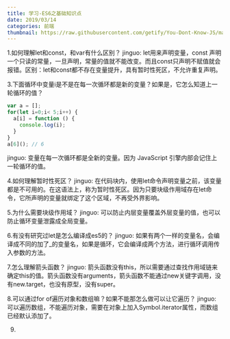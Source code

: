 ```yaml
---
title: 学习-ES6之基础知识点
date: 2019/03/14
categories: 前端
thumbnail: https://raw.githubusercontent.com/getify/You-Dont-Know-JS/master/types%20&%20grammar/cover.jpg
---
```


1.如何理解let和const，和var有什么区别？
jinguo: let用来声明变量，const 声明一个只读的常量，一旦声明，常量的值就不能改变。而且const只声明不赋值就会报错。区别：let和const都不存在变量提升，具有暂时性死区，不允许重复声明。

3.下面循环中变量i是不是在每一次循环都是新的变量？如果是，它怎么知道上一轮循环的值？
```javascript
var a = [];
for(let i=0;i< 5;i++) {
  a[i] = function () {
    console.log(i);
  }
}
a[6](); // 6
```
jinguo: 变量在每一次循环都是全新的变量。因为 JavaScript 引擎内部会记住上一轮循环的值。

4.如何理解暂时性死区？
jinguo: 在代码块内，使用let命令声明变量之前，该变量都是不可用的。在这语法上，称为暂时性死区。因为只要块级作用域存在let命令，它所声明的变量就绑定了这个区域，不再受外界影响。

5.为什么需要块级作用域？
jinguo: 可以防止内层变量覆盖外层变量的值，也可以防止循环变量泄露成全局变量。

6.有没有研究过let是怎么编译成es5的？
jinguo: 如果有两个一样的变量名，会编译成不同的加了_的变量名，如果是循环，它会编译成两个方法，进行循环调用传入参数的方法。

7.怎么理解箭头函数？
jinguo: 箭头函数没有this，所以需要通过查找作用域链来确定this的值。箭头函数没有arguments，箭头函数不能通过new关键字调用，没有new.target，也没有原型，没有super。

8.可以通过for of遍历对象和数组嘛？如果不能那怎么做可以让它遍历？
jinguo: 可以遍历数组，不能遍历对象，需要在对象上加入Symbol.iterator属性，而数组已经默认添加了。

9.